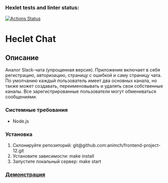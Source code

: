 ### Hexlet tests and linter status:
[![Actions Status](https://github.com/animch/frontend-project-12/workflows/hexlet-check/badge.svg)](https://github.com/animch/frontend-project-12/actions)

<h1>Heclet Chat</h1>

<h2>Описание</h2>
<p>Аналог Slack-чата (упрощенная версия). Приложение включает в себя регистрацию, авторизацию, страницу с ошибкой и саму страницу чата. По умолчанию каждый пользователь имеет два основных канала, но также может создавать, переименовывать и удалять свои собственные каналы. Все зарегистрированные пользователи могут обмениваться сообщениями.</p>

<h3>Системные требования</h3>
<ul>
  <li>Node.js</li>
</ul>

<h3>Установка</h3>
<ol>
  <li>Склонируйте репозиторий: git@github.com:animch/frontend-project-12.git</li>
  <li>Установите зависимости: make install</li>
  <li>Запустите локальный сервер: make start</li>
</ol>

<h3><a href='https://frontend-project-12-production-68e4.up.railway.app/'>Демонстрация</a></h3>
